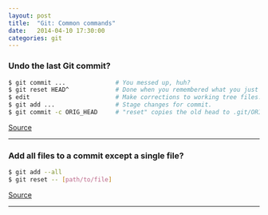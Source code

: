```yaml
---
layout: post
title:  "Git: Common commands"
date:   2014-04-10 17:30:00
categories: git
---
```


### Undo the last Git commit? ###

```bash
$ git commit ...              # You messed up, huh?
$ git reset HEAD^    		  # Done when you remembered what you just committed is incomplete or wrong. Leaves working tree as it was before sending commit. Since default is --soft the changes done after commit will remain in working tree.
$ edit                        # Make corrections to working tree files.
$ git add ...                 # Stage changes for commit.
$ git commit -c ORIG_HEAD 	  # "reset" copies the old head to .git/ORIG_HEAD; redo the commit by starting with its log message. If you do not need to edit the message further, you can give -C option instead.
```
[Source](http://stackoverflow.com/questions/927358/how-to-undo-the-last-git-commit)

---

### Add all files to a commit except a single file? ###

```bash
$ git add --all
$ git reset -- [path/to/file]
```

[Source](http://stackoverflow.com/questions/4475457/add-all-files-to-a-commit-except-a-single-file)

---